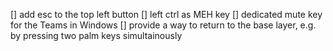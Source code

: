 [] add esc to the top left button
[] left ctrl as MEH key
[] dedicated mute key for the Teams in Windows
[] provide a way to return to the base layer, e.g. by pressing two palm keys simultainously
